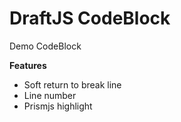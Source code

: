 # DraftJS CodeBlock

Demo CodeBlock

**Features**

- Soft return to break line
- Line number
- Prismjs highlight
